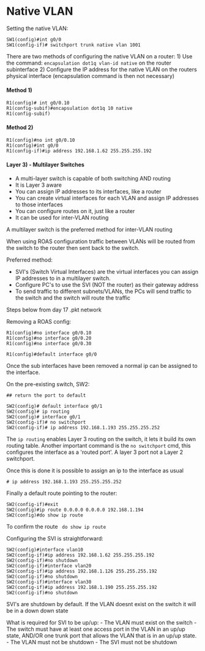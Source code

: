 # Native VLAN


Setting the native VLAN:
```
SW1(config)#int g0/0
SW1(config-if)# switchport trunk native vlan 1001
```


There are two methods of configuring the native VLAN on a router:
	1) Use the command: ```encapsulation dot1q vlan-id native``` on the router subinterface
	2) Configure the IP address for the native VLAN on the routers physical interface (encapsulation command is then not necessary)

#### Method 1)
```
R1(config)# int g0/0.10
R1(config-subif)#encapsulation dot1q 10 native
R1(config-subif)
```

#### Method 2)
```
R1(config)#no int g0/0.10
R1(config)#int g0/0
R1(config-if)#ip address 192.168.1.62 255.255.255.192
```

#### Layer 3) - Multilayer Switches

- A multi-layer switch is capable of both switching AND routing
- It is Layer 3 aware
- You can assign IP addresses to its interfaces, like a router
- You can create virtual interfaces for each VLAN and assign IP addresses to those interfaces
- You can configure routes on it, just like a router 
- It can be used for inter-VLAN routing

A multilayer switch is the preferred method for inter-VLAN routing

When using ROAS configuration traffic between VLANs will be routed from the switch to the router then sent back to the switch. 

Preferred method:

- SVI's (Switch Virtual Interfaces) are the virtual interfaces you can assign IP addresses to in a multilayer switch.
- Configure PC's to use the SVI (NOT the router) as their gateway address
- To send traffic to different subnets/VLANs, the PCs will send traffic to the switch and the switch will route the traffic

Steps below from day 17 .pkt network

Removing a ROAS config:
```
R1(config)#no interface g0/0.10
R1(config)#no interface g0/0.20
R1(config)#no interface g0/0.30

R1(config)#default interface g0/0
```

Once the sub interfaces have been removed a normal ip can be assigned to the interface.

On the pre-existing switch, SW2:
```
## return the port to default 

SW2(config)# default interface g0/1
SW2(config)# ip routing 
SW2(config)# interface g0/1
SW2(config-if)# no switchport
SW2(config-if)# ip address 192.168.1.193 255.255.255.252
```

The ```ip routing``` enables Layer 3 routing on the switch, it lets it build its own routing table.
Another important command is the ```no switchport``` cmd, this configures the interface as a 'routed port'. A layer 3 port not a Layer 2 switchport.

Once this is done it is possible to assign an ip to the interface as usual
```
# ip address 192.168.1.193 255.255.255.252
```

Finally a default route pointing to the router:
```
SW2(config-if)#exit
SW2(config)#ip route 0.0.0.0 0.0.0.0 192.168.1.194
SW2(config)#do show ip route
```

To confirm the route ``` do show ip route```

Configuring the SVI is straightforward:
```
SW2(config)#interface vlan10
SW2(config-if)#ip address 192.168.1.62 255.255.255.192
SW2(config-if)#no shutdown
SW2(config-if)#interface vlan20
SW2(config-if)#ip address 192.168.1.126 255.255.255.192
SW2(config-if)#no shutdown
SW2(config-if)#interface vlan30
SW2(config-if)#ip address 192.168.1.190 255.255.255.192
SW2(config-if)#no shutdown
```

SVI's are shutdown by default. If the VLAN doesnt exist on the switch it will be in a down down state

What is required for SVI to be up/up:
	- The VLAN must exist on the switch
	- The switch must have at least one access port in the VLAN in an up/up state, AND/OR one trunk port that allows the VLAN that is in an up/up state.
	- The VLAN must not be shutdown
	- The SVI must not be shutdown






